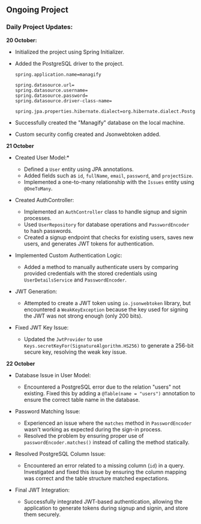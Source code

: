 
## Ongoing Project 
### Daily Project Updates:

**20 October:**

- Initialized the project using Spring Initializer.
- Added the PostgreSQL driver to the project.

  ```
  spring.application.name=managify
  
  spring.datasource.url=
  spring.datasource.username=
  spring.datasource.password=
  spring.datasource.driver-class-name=
  
  spring.jpa.properties.hibernate.dialect=org.hibernate.dialect.PostgreSQLDialect
  ```

- Successfully created the "Managify" database on the local machine.
- Custom security config created and Jsonwebtoken added.

**21 October**

- Created User Model:*
   - Defined a `User` entity using JPA annotations. 
   - Added fields such as `id`, `fullName`, `email`, `password`, and `projectSize`.
   - Implemented a one-to-many relationship with the `Issues` entity using `@OneToMany`.

- Created AuthController:
   - Implemented an `AuthController` class to handle signup and signin processes.
   - Used `UserRepository` for database operations and `PasswordEncoder` to hash passwords.
   - Created a signup endpoint that checks for existing users, saves new users, and generates JWT tokens for authentication.

- Implemented Custom Authentication Logic:
   - Added a method to manually authenticate users by comparing provided credentials with the stored credentials using `UserDetailsService` and `PasswordEncoder`.

- JWT Generation:
   - Attempted to create a JWT token using `io.jsonwebtoken` library, but encountered a `WeakKeyException` because the key used for signing the JWT was not strong enough (only 200 bits).

- Fixed JWT Key Issue:
   - Updated the `JwtProvider` to use `Keys.secretKeyFor(SignatureAlgorithm.HS256)` to generate a 256-bit secure key, resolving the weak key issue.

**22 October**

- Database Issue in User Model:
   - Encountered a PostgreSQL error due to the relation "users" not existing. Fixed this by adding a `@Table(name = "users")` annotation to ensure the correct table name in the database.

- Password Matching Issue:
   - Experienced an issue where the `matches` method in `PasswordEncoder` wasn't working as expected during the sign-in process.
   - Resolved the problem by ensuring proper use of `passwordEncoder.matches()` instead of calling the method statically.

- Resolved PostgreSQL Column Issue:
   - Encountered an error related to a missing column (`id`) in a query. Investigated and fixed this issue by ensuring the column mapping was correct and the table structure matched expectations.

- Final JWT Integration:
   - Successfully integrated JWT-based authentication, allowing the application to generate tokens during signup and signin, and store them securely.


